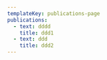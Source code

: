 ```yaml
---
templateKey: publications-page
publications:
  - text: dddd
    title: ddd1
  - text: ddd
    title: ddd2
---
```


